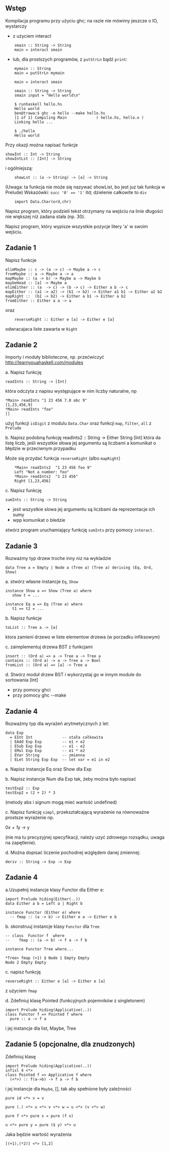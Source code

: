 ## Wstęp

Kompilacja programu przy użyciu ghc; na razie nie mówimy jeszcze o IO, wystarczy 

 - z użyciem interact

~~~~
	smain :: String -> String
	main = interact smain
~~~~
- lub, dla prostszych programów, z `putStrLn` bądź `print`:

~~~~
	mymain :: String 
	main = putStrLn mymain
~~~~

~~~~
    main = interact smain

    smain :: String -> String
    smain input = "Hello world\n"

    $ runhaskell hello.hs 
    Hello world
    ben@trawa:$ ghc -o hello --make hello.hs
    [1 of 1] Compiling Main             ( hello.hs, hello.o )
    Linking hello ...

    $ ./hello
    Hello world
~~~~

Przy okazji można napisać funkcje

~~~~
showInt :: Int -> String
showIntLst :: [Int] -> String
~~~~
i ogólniejszą:

~~~~
    showLst :: (a -> String) -> [a] -> String
~~~~

(Uwaga: ta funkcja nie może się nazywać showList, bo jest juz tak funkcja w Prelude)
Wskazówki: `succ '0' == '1'` itd; dzielenie całkowite to `div`

~~~~
    import Data.Char(ord,chr)   
~~~~

Napisz program, który podzieli tekst otrzymany na wejściu na linie długości nie większej niż zadana stała (np. 30).

Napisz program, który wypisze wszystkie pozycje litery 'a' w swoim wejściu.

## Zadanie 1

Napisz funkcje

```
elimMaybe :: c -> (a -> c) -> Maybe a -> c
fromMaybe :: a -> Maybe a -> a
mapMaybe :: (a -> b) -> Maybe a -> Maybe b
maybeHead :: [a] -> Maybe a
elimEither :: (a  -> c) -> (b -> c) -> Either a b -> c
mapEither :: (a1 -> a2) -> (b1 -> b2) -> Either a1 b1 -> Either a2 b2
mapRight ::  (b1 -> b2) -> Either a b1 -> Either a b2
fromEither :: Either a a -> a
```

oraz

```
    reverseRight :: Either e [a] -> Either e [a]
```

odwracajaca liste zawarta w `Right`

## Zadanie 2
Importy i moduły biblioteczne, np. przećwiczyć http://learnyouahaskell.com/modules

a. Napisz funkcję

    readInts :: String -> [Int]

która odczyta z napisu występujące w nim liczby naturalne, np

    *Main> readInts "1 23 456 7.8 abc 9"
    [1,23,456,9]
    *Main> readInts "foo"
    []

użyj funkcji `isDigit` z modulu `Data.Char` oraz funkcji `map`, `filter`, `all` z `Prelude`

b. Napisz podobną funkcję
    readInts2 :: String -> Either String [Int]
która da listę liczb, jeśli wszystkie słowa jej argumentu są liczbami
a komunikat o błędzie w przeciwnym przypadku

Może się przydać funkcja `reverseRight` (albo `mapRight`)

```
    *Main> readInts2  "1 23 456 foo 9"
    Left "Not a number: foo"
    *Main> readInts2  "1 23 456"     
    Right [1,23,456]
```

c. Napisz funkcję

    sumInts :: String -> String

- jesli  wszystkie slowa jej argumentu są liczbami da reprezentacje ich sumy
- wpp komunikat o bledzie

stwórz program uruchamiający funkcję `sumInts` przy pomocy `interact.`

## Zadanie 3
 
Rozważmy typ drzew troche inny niz na wykladzie

    data Tree a = Empty | Node a (Tree a) (Tree a) deriving (Eq, Ord, Show)

a. stwórz własne instancje `Eq`, `Show` 
 
~~~
instance Show a => Show (Tree a) where
   show t = ...

instance Eq a => Eq (Tree a) where
   t1 == t2 = ...
~~~

b. Napisz funkcje

    toList :: Tree a -> [a]

ktora zamieni drzewo w liste elementow drzewa (w porzadku infiksowym)

c. zaimplementuj drzewa BST z funkcjami

    insert :: (Ord a) => a -> Tree a -> Tree a
    contains :: (Ord a) -> a -> Tree a -> Bool
    fromList :: (Ord a) => [a] -> Tree a

d. Stwórz moduł drzew BST i wykorzystaj go w innym module do sortowania [Int]

- przy pomocy ghci
- przy pomocy ghc --make

## Zadanie 4
Rozważmy typ dla wyrażeń arytmetycznych z let:

    data Exp 
      = EInt Int             -- stała całkowita       
      | EAdd Exp Exp         -- e1 + e2
      | ESub Exp Exp         -- e1 - e2
      | EMul Exp Exp         -- e1 * e2
      | EVar String          -- zmienna
      | ELet String Exp Exp  -- let var = e1 in e2 

a. Napisz instancje Eq oraz Show dla Exp

b. Napisz instancje Num dla Exp tak, żeby można było napisać

    testExp2 :: Exp
    testExp2 = (2 + 2) * 3

(metody abs i signum mogą mieć wartość undefined)

c. Napisz funkcję `simpl`, przekształcającą wyrażenie na równoważne prostsze wyrażenie
np. 

0*x + 1*y -> y

(nie ma tu precyzyjnej specyfikacji, należy uzyć zdrowego rozsądku; uwaga na zapętlenie).

d. Można dopisać liczenie pochodnej względem danej zmiennej:

~~~~
deriv :: String -> Exp -> Exp
~~~~

## Zadanie 4

a.Uzupełnij instancje klasy Functor dla Either e:

    import Prelude hiding(Either(..))
    data Either a b = Left a | Right b

    instance Functor (Either e) where
      -- fmap :: (a -> b) -> Either e a -> Either e b

b. skonstruuj instancje klasy `Functor` dla `Tree`

    -- class  Functor f  where
    --    fmap :: (a -> b) -> f a -> f b

    instance Functor Tree where...

    *Tree> fmap (+1) $ Node 1 Empty Empty
    Node 2 Empty Empty


c. napisz funkcję

    reverseRight :: Either e [a] -> Either e [a]

z użyciem `fmap`

d. Zdefiniuj klasę Pointed (funkcyjnych pojemników z singletonem)

    import Prelude hiding(Applicative(..))
    class Functor f => Pointed f where
      pure :: a -> f a
 
i jej instancje dla list, Maybe, Tree



## Zadanie 5 (opcjonalne, dla znudzonych)

Zdefiniuj klasę 

~~~~
import Prelude hiding(Applicative(..))
infixl 4 <*>
class Pointed f => Applicative f where
  (<*>) :: f(a->b) -> f a -> f b 
~~~~

i jej instancje dla `Maybe`, [], tak aby spełnione były zależności

    pure id <*> v = v 

    pure (.) <*> u <*> v <*> w = u <*> (v <*> w) 

    pure f <*> pure x = pure (f x) 

    u <*> pure y = pure ($ y) <*> u 

Jaka będzie wartość wyrażenia

    [(+1),(*2)] <*> [1,2]
